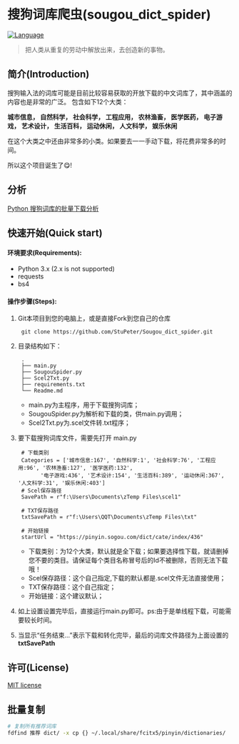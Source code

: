 # 搜狗词库爬虫(sougou_dict_spider)
[![Language](https://img.shields.io/badge/Language-Python-blue.svg)](https://www.python.org)

> 把人类从重复的劳动中解放出来，去创造新的事物。


## 简介(Introduction)

搜狗输入法的词库可能是目前比较容易获取的开放下载的中文词库了，其中涵盖的内容也是非常的广泛。
包含如下12个大类：

**城市信息，  自然科学，  社会科学，  工程应用，  农林渔畜，  医学医药，  电子游戏，  艺术设计，  生活百科，  运动休闲，  人文科学，  娱乐休闲**

在这个大类之中还由非常多的小类。如果要去一一手动下载，将花费非常多的时间。

所以这个项目诞生了😋!

## 分析


[Python 搜狗词库的批量下载分析](https://www.quanquanting.com/blog/article/?id=13465787 "Python 搜狗词库的批量下载分析")


## 快速开始(Quick start)

#### 环境要求(Requirements):

* Python 3.x (2.x is not supported)
* requests
* bs4

#### 操作步骤(Steps):

1. Git本项目到您的电脑上，或是直接Fork到您自己的仓库

        git clone https://github.com/StuPeter/Sougou_dict_spider.git

2. 目录结构如下：

        .
        ├── main.py
        ├── SougouSpider.py
        ├── Scel2Txt.py
        ├── requirements.txt
        └── Readme.md
    
    + main.py为主程序，用于下载搜狗词库；
    + SougouSpider.py为解析和下载的类，供main.py调用；
    + Scel2Txt.py为.scel文件转.txt程序；
    
3. 要下载搜狗词库文件，需要先打开 main.py

        # 下载类别
        Categories = ['城市信息:167', '自然科学:1', '社会科学:76', '工程应用:96', '农林渔畜:127', '医学医药:132',
              '电子游戏:436', '艺术设计:154', '生活百科:389', '运动休闲:367', '人文科学:31', '娱乐休闲:403']
        # Scel保存路径
        SavePath = r"f:\Users\Documents\zTemp Files\scel1"
        
        # TXT保存路径
        txtSavePath = r"f:\Users\QQT\Documents\zTemp Files\txt"
        
        # 开始链接
        startUrl = "https://pinyin.sogou.com/dict/cate/index/436"

    + 下载类别：为12个大类，默认就是全下载；如果要选择性下载，就请删掉您不要的类目。请保证每个类目名称冒号后的Id不被删除，否则无法下载哦！
    + Scel保存路径：这个自己指定,下载的默认都是.scel文件无法直接使用；
    + TXT保存路径：这个自己指定；
    + 开始链接：这个建议默认；

4. 如上设置设置完毕后，直接运行main.py即可。ps:由于是单线程下载，可能需要较长时间。

5. 当显示“任务结束...”表示下载和转化完毕，最后的词库文件路径为上面设置的 **txtSavePath**


## 许可(License)
[MIT license](https://github.com/StuPeter/Sougou_dict_spider/blob/master/LICENSE "MIT license")
    


## 批量复制
```bash
# 复制所有推荐词库
fdfind 推荐 dict/ -x cp {} ~/.local/share/fcitx5/pinyin/dictionaries/
```